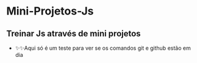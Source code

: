 # Mini-Projetos-Js
Treinar Js através de mini projetos
----
* ✨✨Aqui só é um teste para ver se os comandos git e github estão em dia
